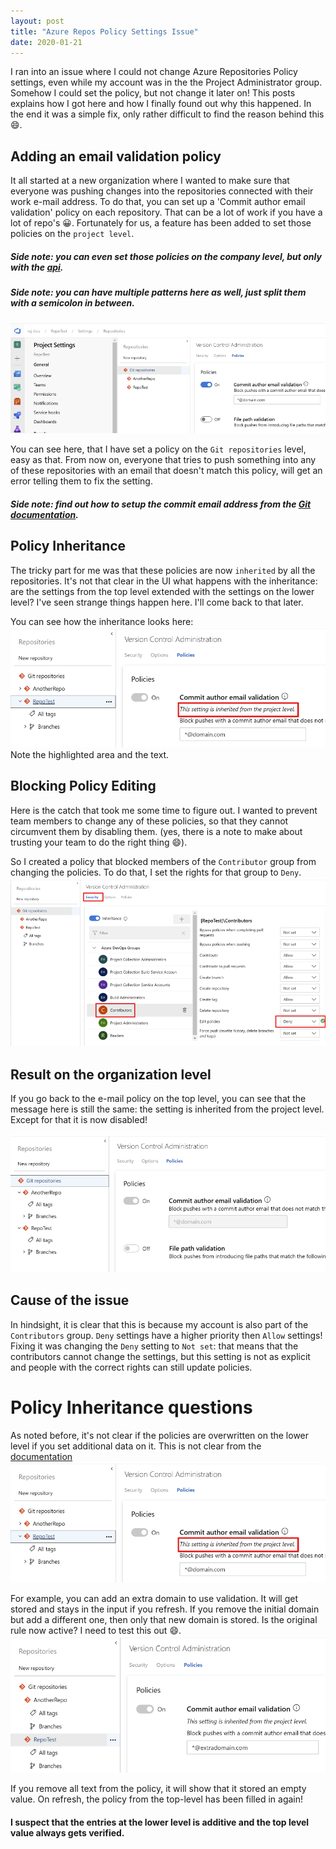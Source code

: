 ```yaml
---
layout: post
title: "Azure Repos Policy Settings Issue"
date: 2020-01-21
---
```


I ran into an issue where I could not change Azure Repositories Policy settings, even while my account was in the the Project Administrator group. Somehow I could set the policy, but not change it later on! This posts explains how I got here and how I finally found out why this happened. In the end it was a simple fix, only rather difficult to find the reason behind this 😄. 

## Adding an email validation policy
It all started at a new organization where I wanted to make sure that everyone was pushing changes into the repositories connected with their work e-mail address. To do that, you can set up a 'Commit author email validation' policy on each repository. That can be a lot of work if you have a lot of repo's 😀. Fortunately for us, a feature has been added to set those policies on the `project level`. 
##### Side note: you can even set those policies on the company level, but only with the [api](https://jessehouwing.net/azure-repos-git-configuring-standard-policies-on-repositories/).
##### Side note: you can have multiple patterns here as well, just split them with a semicolon in between.

![Adding a policy](/images/20200121/20200121_AddingPolicy.png)

You can see here, that I have set a policy on the `Git repositories` level, easy as that. From now on, everyone that tries to push something into any of these repositories with an email that doesn't match this policy, will get an error telling them to fix the setting. 
##### Side note: find out how to setup the commit email address from the [Git documentation](https://git-scm.com/docs/user-manual#telling-git-your-name).

## Policy Inheritance
The tricky part for me was that these policies are now `inherited` by all the repositories. It's not that clear in the UI what happens with the inheritance: are the settings from the top level extended with the settings on the lower level? I've seen strange things happen here. I'll come back to that later.

You can see how the inheritance looks here:  
![Policy Inheritance](/images/20200121/20200121_PolicyInheritance.png)
Note the highlighted area and the text.

## Blocking Policy Editing
Here is the catch that took me some time to figure out. I wanted to prevent team members to change any of these policies, so that they cannot circumvent them by disabling them. (yes, there is a note to make about trusting your team to do the right thing 😄).

So I created a policy that blocked members of the `Contributor` group from changing the policies. To do that, I set the rights for that group to `Deny`.   
![Blocking Policy Editing](/images/20200121/20200121_BlockingPolicyEditing.png)  

## Result on the organization level
If you go back to the e-mail policy on the top level, you can see that the message here is still the same: the setting is inherited from the project level. Except for that it is now disabled!

![Checking the policy](/images/20200121/20200121_PolicyInheritanceEditingBlocked.png)  

## Cause of the issue
In hindsight, it is clear that this is because my account is also part of the `Contributors` group. `Deny` settings have a higher priority then `Allow` settings! Fixing it was changing the `Deny` setting to `Not set`: that means that the contributors cannot change the settings, but this setting is not as explicit and people with the correct rights can still update policies.

# Policy Inheritance questions
As noted before, it's not clear if the policies are overwritten on the lower level if you set additional data on it. This is not clear from the [documentation](https://docs.microsoft.com/en-us/azure/devops/organizations/security/permissions?view=azure-devops&tabs=preview-page#git-repository-permissions-object-level)  
![Policy Inheritance](/images/20200121/20200121_PolicyInheritance.png)  

For example, you can add an extra domain to use validation. It will get stored and stays in the input if you refresh.
If you remove the initial domain but add a different one, then only that new domain is stored. Is the original rule now active? I need to test this out 😄.
![Policy Inheritance Extended](/images/20200121/20200121_PolicyInheritanceExtend.png)  

If you remove all text from the policy, it will show that it stored an empty value. On refresh, the policy from the top-level has been filled in again!

#### I suspect that the entries at the lower level is additive and the top level value always gets verified.